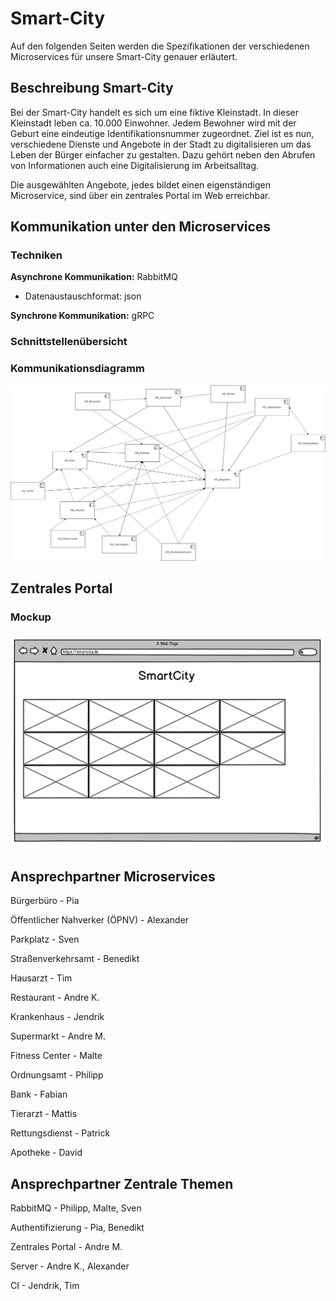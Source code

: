 # Smart-City

Auf den folgenden Seiten werden die Spezifikationen der verschiedenen Microservices für unsere Smart-City genauer erläutert.

## Beschreibung Smart-City

Bei der Smart-City handelt es sich um eine fiktive Kleinstadt. In dieser Kleinstadt leben ca. 10.000 Einwohner. Jedem Bewohner wird mit der Geburt eine eindeutige Identifikationsnummer zugeordnet. Ziel ist es nun, verschiedene Dienste und Angebote in der Stadt zu digitalisieren um das Leben der Bürger einfacher zu gestalten. Dazu gehört neben den Abrufen von Informationen auch eine Digitalisierung im Arbeitsalltag. 

Die ausgewählten Angebote, jedes bildet einen eigenständigen Microservice, sind über ein zentrales Portal im Web erreichbar.

## Kommunikation unter den Microservices

### Techniken

__Asynchrone  Kommunikation:__ RabbitMQ

- Datenaustauschformat: json

__Synchrone Kommunikation:__ gRPC

### Schnittstellenübersicht



### Kommunikationsdiagramm

![Kommunikationsdiagramm](./img/kommunikationsdiagramm.png)

## Zentrales Portal

### Mockup

![Startseite](./img/mockuphomepage.png)



## Ansprechpartner Microservices

Bürgerbüro - Pia

Öffentlicher Nahverker (ÖPNV) - Alexander

Parkplatz - Sven

Straßenverkehrsamt - Benedikt

Hausarzt - Tim

Restaurant - Andre K.

Krankenhaus - Jendrik

Supermarkt - Andre M.

Fitness Center - Malte

Ordnungsamt - Philipp

Bank - Fabian

Tierarzt - Mattis

Rettungsdienst - Patrick

Apotheke - David

## Ansprechpartner Zentrale Themen

RabbitMQ - Philipp, Malte, Sven

Authentifizierung - Pia, Benedikt

Zentrales Portal - Andre M.

Server - Andre K., Alexander

CI - Jendrik, Tim